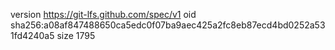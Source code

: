 version https://git-lfs.github.com/spec/v1
oid sha256:a08af847488650ca5edc0f07ba9aec425a2fc8eb87ecd4bd0252a531fd4240a5
size 1795

